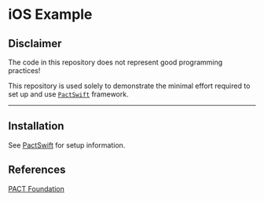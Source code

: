 # iOS Example

## Disclaimer

The code in this repository does not represent good programming practices!

This repository is used solely to demonstrate the minimal effort required to set up and use [`PactSwift`](https://github.com/surpher/PactSwift) framework.

----

## Installation

See [PactSwift](https://github.com/surpher/PactSwift) for setup information.

## References

[PACT Foundation](https://docs.pact.io)
